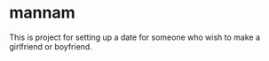 # mannam
This is project for setting up a date for someone who wish to make a girlfriend or boyfriend. 
